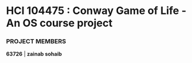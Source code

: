 # HCI 104475 : Conway Game of Life - An OS course project
### PROJECT MEMBERS
**63726** | **zainab sohaib**
